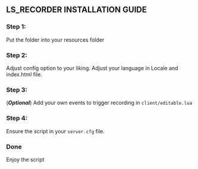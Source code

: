 ## LS_RECORDER INSTALLATION GUIDE

### Step 1:
Put the folder into your resources folder

### Step 2:
Adjust config option to your liking. Adjust your language in Locale and index.html file.

### Step 3: 
(***Optional***) Add your own events to trigger recording in `client/editable.lua`

### Step 4:
Ensure the script in your `server.cfg` file.

### Done
Enjoy the script
